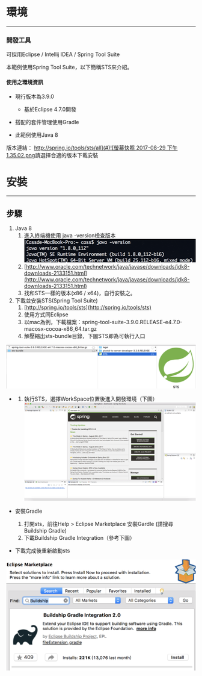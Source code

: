 # 環境

---

### 開發工具

可採用Eclipse / Intellij IDEA / Spring Tool Suite

本範例使用Spring Tool Suite，以下簡稱STS來介紹。

#### 使用之環境資訊

* 現行版本為3.9.0

  * 基於Eclipse 4.7.0開發

* 搭配的套件管理使用Gradle

* 此範例使用Java 8

版本連結： [http://spring.io/tools/sts/all](#)![螢幕快照 2017-08-29 下午1.35.02.png](assets/ying_mu_kuai_zhao_2017_-_08_-_29_xia_wu_1__35__02.png)請選擇合適的版本下載安裝

# 安裝

---

## 步驟

1. Java 8
   1. 進入終端機使用 java -version檢查版本![螢幕快照 2017-08-29 下午2.07.09.png](assets/ying_mu_kuai_zhao_2017-_08_-_29_xia_wu_2__07__09.png)
   2. [http://www.oracle.com/technetwork/java/javase/downloads/jdk8-downloads-2133151.html](http://www.oracle.com/technetwork/java/javase/downloads/jdk8-downloads-2133151.html)
   3. 找和STS一樣的版本\(x86 / x64\)，自行安裝之。
2. 下載並安裝STS\(Spring Tool Suite\)
   1. [http://spring.io/tools/sts](http://spring.io/tools/sts)
   2. 使用方式同Eclipse
   3. 以mac為例，下載檔案：spring-tool-suite-3.9.0.RELEASE-e4.7.0-macosx-cocoa-x86\_64.tar.gz
   4. 解壓縮出sts-bundle目錄，下圖STS即為可執行入口

![螢幕快照 2017-08-29 下午1.55.56.png](assets/ying_mu_kuai_zhao_2017_-_08_-_29_xia_wu_1__55__56.png)

* 1. 執行STS，選擇WorkSpace位置後進入開發環境（下圖）![螢幕快照 2017-08-29 下午2.03.43.png](assets/ying_mu_kuai_zhao_2017_-_08_-_29_xia_wu_2__03__43.png)
* 安裝Gradle  
  1.  打開sts，前往Help &gt; Eclipse Marketplace 安裝Gardle \(請搜尋 Buildship Gradle\)  
  2.  下載Buildship Gradle Integration（參考下圖）

* 下載完成後重新啟動sts

![螢幕快照 2017-08-29 下午2.11.00.png](assets/ying_mu_kuai_zhao_2017_-_08_-_29_xia_wu_2__11__00.png)

